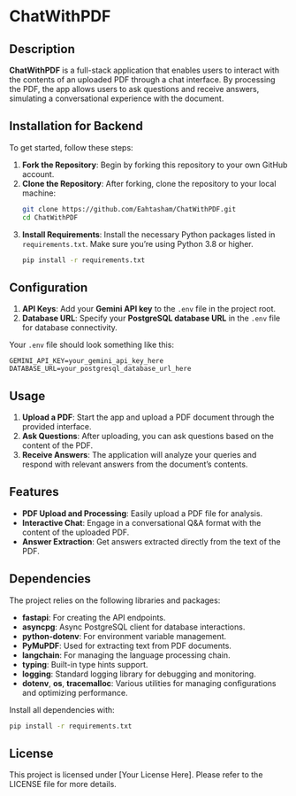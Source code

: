 
# ChatWithPDF

## Description
**ChatWithPDF** is a full-stack application that enables users to interact with the contents of an uploaded PDF through a chat interface. By processing the PDF, the app allows users to ask questions and receive answers, simulating a conversational experience with the document.

## Installation for Backend

To get started, follow these steps:

1. **Fork the Repository**: Begin by forking this repository to your own GitHub account.
2. **Clone the Repository**: After forking, clone the repository to your local machine:
   ```bash
   git clone https://github.com/Eahtasham/ChatWithPDF.git
   cd ChatWithPDF
   ```
3. **Install Requirements**: Install the necessary Python packages listed in `requirements.txt`. Make sure you’re using Python 3.8 or higher.
   ```bash
   pip install -r requirements.txt

## Configuration

1. **API Keys**: Add your **Gemini API key** to the `.env` file in the project root.
2. **Database URL**: Specify your **PostgreSQL database URL** in the `.env` file for database connectivity.

Your `.env` file should look something like this:
   ```plaintext
   GEMINI_API_KEY=your_gemini_api_key_here
   DATABASE_URL=your_postgresql_database_url_here
   ```

## Usage

1. **Upload a PDF**: Start the app and upload a PDF document through the provided interface.
2. **Ask Questions**: After uploading, you can ask questions based on the content of the PDF.
3. **Receive Answers**: The application will analyze your queries and respond with relevant answers from the document’s contents.

## Features

- **PDF Upload and Processing**: Easily upload a PDF file for analysis.
- **Interactive Chat**: Engage in a conversational Q&A format with the content of the uploaded PDF.
- **Answer Extraction**: Get answers extracted directly from the text of the PDF.

## Dependencies

The project relies on the following libraries and packages:

- **fastapi**: For creating the API endpoints.
- **asyncpg**: Async PostgreSQL client for database interactions.
- **python-dotenv**: For environment variable management.
- **PyMuPDF**: Used for extracting text from PDF documents.
- **langchain**: For managing the language processing chain.
- **typing**: Built-in type hints support.
- **logging**: Standard logging library for debugging and monitoring.
- **dotenv**, **os**, **tracemalloc**: Various utilities for managing configurations and optimizing performance.

Install all dependencies with:
   ```bash
   pip install -r requirements.txt
   ```

## License

This project is licensed under [Your License Here]. Please refer to the LICENSE file for more details.
```
